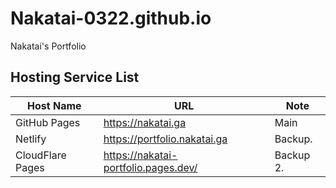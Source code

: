 # Nakatai-0322.github.io

Nakatai's Portfolio

## Hosting Service List

| Host Name        | URL                                  | Note      |
| ---------------- | ------------------------------------ | --------- |
| GitHub Pages     | https://nakatai.ga                   | Main      |
| Netlify          | https://portfolio.nakatai.ga         | Backup.   |
| CloudFlare Pages | https://nakatai-portfolio.pages.dev/ | Backup 2. |
